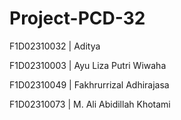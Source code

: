 # Project-PCD-32

F1D02310032 | Aditya

F1D02310003 | Ayu Liza Putri Wiwaha

F1D02310049 | Fakhrurrizal Adhirajasa

F1D02310073 | M. Ali Abidillah Khotami
